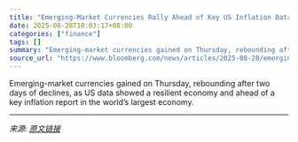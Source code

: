 ```yaml
---
title: "Emerging-Market Currencies Rally Ahead of Key US Inflation Data"
date: 2025-08-28T10:03:17+08:00
categories: ["finance"]
tags: []
summary: "Emerging-market currencies gained on Thursday, rebounding after two days of declines, as US data showed a resilient economy and ahead of a key inflation report in the world’s largest economy."
source_url: "https://www.bloomberg.com/news/articles/2025-08-28/emerging-market-stocks-fall-for-third-day-as-china-shares-drop"
---
```


Emerging-market currencies gained on Thursday, rebounding after two days of declines, as US data showed a resilient economy and ahead of a key inflation report in the world’s largest economy.

---

*来源: [原文链接](https://www.bloomberg.com/news/articles/2025-08-28/emerging-market-stocks-fall-for-third-day-as-china-shares-drop)*
